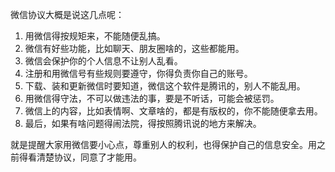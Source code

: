 微信协议大概是说这几点呢：

1. 用微信得按规矩来，不能随便乱搞。
2. 微信有好些功能，比如聊天、朋友圈啥的，这些都能用。
3. 微信会保护你的个人信息不让别人乱看。
4. 注册和用微信号有些规则要遵守，你得负责你自己的账号。
5. 下载、装和更新微信时要知道，微信这个软件是腾讯的，别人不能乱用。
6. 用微信得守法，不可以做违法的事，要是不听话，可能会被惩罚。
7. 微信上的内容，比如表情啊、文章啥的，都是有版权的，你不能随便拿去用。
8. 最后，如果有啥问题得闹法院，得按照腾讯说的地方来解决。

就是提醒大家用微信要小心点，尊重别人的权利，也得保护自己的信息安全。用之前得看清楚协议，同意了才能用。